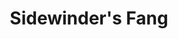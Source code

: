 ---
title: Sidewinder's Fang
description: An amazingly refreshing tiki-like cocktail!
ingredients:
    - title:
    - steps: 
      - 30 ml Aged Rum
      - 30 ml Dark Rum
      - 45ml Lime Juice
      - 45ml Orange Juice
      - 45ml Passionfruit syrup (or Passion Fruit Liqueur)
      - 60ml Sparkling Water
      - Mint (for garnish)
      - Orange peel (for garnish)
instructions:
  - title:
    steps:
    - Shake all ingredients except the sparkling water with ice.
    - Strain into a wine glass or large snifter.
    - Top with sparkling water and more ice.
    - Garnish with slapped mint and if you're feeling artistic, cut a long strip of orange peel into a snake with cloves for eyes.
image: sidewinders_fang.webp
yield: 1 cocktail
category: cocktails
---